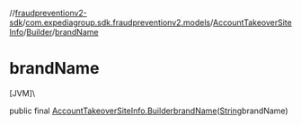 //[fraudpreventionv2-sdk](../../../../index.md)/[com.expediagroup.sdk.fraudpreventionv2.models](../../index.md)/[AccountTakeoverSiteInfo](../index.md)/[Builder](index.md)/[brandName](brand-name.md)

# brandName

[JVM]\

public final [AccountTakeoverSiteInfo.Builder](index.md)[brandName](brand-name.md)([String](https://docs.oracle.com/javase/8/docs/api/java/lang/String.html)brandName)

